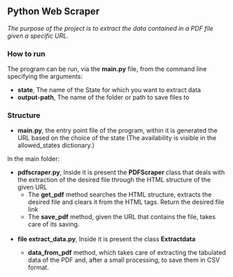 <h2>Python Web Scraper</h2>

<p><i>The purpose of the project is to extract the data contained in a PDF file given a specific URL. </i></p>

<h3>How to run</h3>
<p>The program can be run, via the <b>main.py</b> file, from the command line specifying the arguments:
<ul>
    <li><b>state</b>, The name of the State for which you want to extract data</li>
    <li><b>output-path</b>, The name of the folder or path to save files to</li>
</ul>


<h3>Structure</h3>
<ul>
    <li><b>main.py</b>, the entry point file of the program, within it is generated the URL based on 
the choice of the state (The availability is visible in the allowed_states dictionary.)</li>
</ul>

<p> In the main folder:</p>
<ul>
    <li><b>pdfscraper.py</b>, Inside it is present the <b>PDFScraper</b> class that deals with the 
    extraction of the desired file through the HTML structure of the given URL<br>
    <ul>
        <li>The <b>get_pdf</b> method searches the HTML structure, extracts the desired file and clears it from the HTML tags.
        Return the desired file link</li>
        <li>The <b>save_pdf</b> method, given the URL that contains the file, takes care of its saving.</li><br>
</ul>

<li><b>file extract_data.py</b>, Inside it is present the class <b>Extractdata</b></li>
<ul>
        <li><b>data_from_pdf</b> method, which takes care of extracting the tabulated data of the PDF and, 
        after a small processing, to save them in CSV format.</li>
</ul>
</ul>
